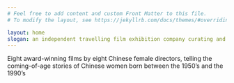 ```yaml
---
# Feel free to add content and custom Front Matter to this file.
# To modify the layout, see https://jekyllrb.com/docs/themes/#overriding-theme-defaults

layout: home
slogan: an independent travelling film exhibition company curating and screening East-Asian films in the UK
---
```


Eight award-winning films by eight Chinese female directors, telling the coming-of-age stories of Chinese women born between the 1950’s and the 1990’s